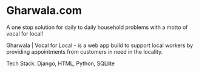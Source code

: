 # Gharwala.com

A  one stop solution for daily to daily household problems with a motto of vocal for local!

Gharwala | Vocal for Local - is a web app build to support local workers by providing appointments from customers in need in the locality.

Tech Stack: Django, HTML, Python, SQLlite 
